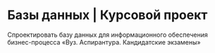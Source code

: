 # Базы данных | Курсовой проект

Спроектировать базу данных для информационного обеспечения бизнес-процесса «Вуз. Аспирантура. Кандидатские экзамены»
